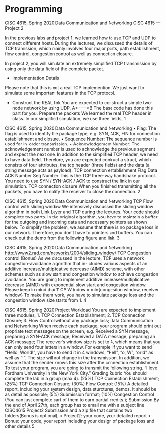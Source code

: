 # Programming
CISC 4615, Spring 2020 Data Communication and Networking
CISC 4615 — Project 2


In the previous labs and project 1, we learned how to use TCP and UDP to connect different hosts. During the lectures, we discussed the details of TCP tramission, which mainly involves four major parts, path establishment, flow control, congestion control as well as connection closure.


In project 2, you will simulate an extremely simplified TCP transmission by using only the data field of the complete packet.

- Implementation Details

Please note that this is not a real TCP implemention. We just want to simulate some important features in the TCP protocol.

- Construct the REAL link
You are expected to construct a simple two-node network by using UDP.
A<−−−>B The base code has done this part for you.
Prepare the packets
We learned the real TCP header in class.
In our simplified simulation, we use three fields,
1
   
 CISC 4615, Spring 2020 Data Communication and Networking
• Flag: The flag is used to identify the package type, e.g. SYN, ACK, FIN for connection establishment and closure.
• Sequence Number: The sequence number is used for in-order transmission.
• Acknowledgement Number: The acknowledgement number is used to acknowledge the
previous segment and expect the next one.
In addition to the simplified TCP header, we need to have data field.
Therefore, you are expected contruct a struct, which consists of four attributes, the tcp header (three fields) and the data (a string message acts as payload).
    TCP connection establishment
Flag
Data ACK Number Seq Number
This is the TCP three-way handshake protocol. You need to use SYN / SYN-ACK / ACK to construct the link in our simulation.
TCP connection closure
When you finished transmitting all the packets, you have to notify the receiver to close the connection.
2
  
CISC 4615, Spring 2020 Data Communication and Networking
TCP Flow control with sliding window
We intensively discussed the sliding window algorithm in both Link Layer and TCP during the lectures. Your code should complete two parts.
In the original algorithm, you have to maintain a buffer for the outgoing and incoming data and necessary pointers as shown below.
To simplify the problem, we assume that there is no package loss in our network. Therefore, you don’t have to pointers and buffers. You can check out the demo from the following figure and link.
3
     
CISC 4615, Spring 2020 Data Communication and Networking
  http://www2.rad.com/networks/2004/sliding_window/
TCP Congestion control (Bonus)
As we discussed in the lecture, TCP uses a network congestion-avoidance algorithm that in- cludes various aspects of an additive increase/multiplicative decrease (AIMD) scheme, with other schemes such as slow start and congestion window to achieve congestion avoidance.
 You are going to implement additive increase/multiplicative decrease (AIMD) with exponential slow start and congestion window. Please keep in mind that
T CP W indow = min{congestion window, receiver window}
To make them work, you have to simulate package loss and the congestion window size starts from 1.
4
    
CISC 4615, Spring 2020
Project Workload
You are expected to implement three modules, 1. TCP Connection Establishment;
2. TCP Connection Closure;
3. Flow Control without any package loss;
Data Communication and Networking
 When receive each package, your program should print out propriate text messages on the screen, e.g. Received a SYN message, preparing a SYN-ACK message; Received a DATA message, preparing an ACK message;
The receiver’s window size is set to 4, which means that you can only send four letters in a window. For example, if you want to send “Hello, World!”, you have to send it in 4 windows, “Hell”, “o, W”, “orld” as well as “!”.
The size will not change in the transmission. In addition, we assume that the sender knows this size after the connection establishment.
To test your program, you are going to transmit the following string. “I love Fordham University in the New York City.”
Grading Rubric
You should complete the lab in a group (max 4).
(25%) TCP Connection Establishment;
(25%) TCP Connection Closure;
(30%) Flow Control;
(15%) A detailed report, including your system design, data sturctures, demos. It should be as detail as possible;
(5%) Submission format;
(10%) Congestion Control (You can just complete part of them to earn partial credits.);
Submission
By the end of April 27th, each group has to email me with a subject line CISC4615 Project2
Submission and a zip file that contains two folders(Bonus is optional),
• Project2: your code, your detailed report
• Bonus: your code, your report including your design of package loss and other details
5
 
